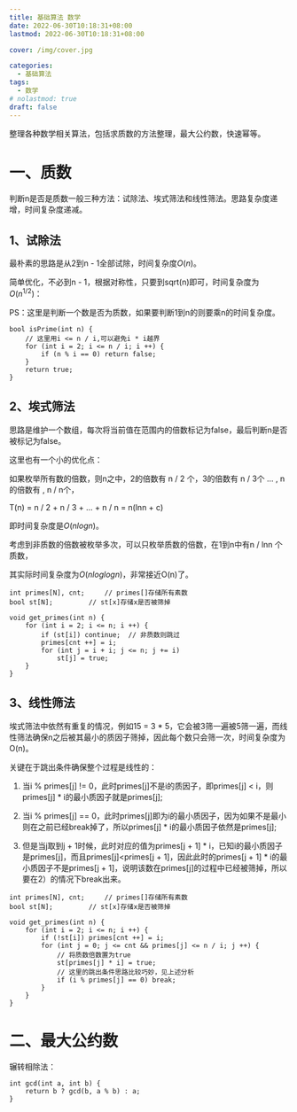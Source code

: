 ```yaml
---
title: 基础算法 数学
date: 2022-06-30T10:18:31+08:00
lastmod: 2022-06-30T10:18:31+08:00

cover: /img/cover.jpg

categories:
  - 基础算法
tags:
  - 数学
# nolastmod: true
draft: false
---
```


整理各种数学相关算法，包括求质数的方法整理，最大公约数，快速幂等。

<!--more-->

# 一、质数

判断n是否是质数一般三种方法：试除法、埃式筛法和线性筛法。思路复杂度递增，时间复杂度递减。

## 1、试除法

最朴素的思路是从2到n - 1全部试除，时间复杂度$O(n)$。

简单优化，不必到n - 1，根据对称性，只要到sqrt(n)即可，时间复杂度为$O(n^{1/2})$：

PS：这里是判断一个数是否为质数，如果要判断1到n的则要乘n的时间复杂度。

```
bool isPrime(int n) {
	// 这里用i <= n / i,可以避免i * i越界
	for (int i = 2; i <= n / i; i ++) {
		if (n % i == 0) return false;
	}
	return true;
}
```

## 2、埃式筛法

思路是维护一个数组，每次将当前值在范围内的倍数标记为false，最后判断n是否被标记为false。

这里也有一个小的优化点：

如果枚举所有数的倍数，则n之中，2的倍数有 n / 2 个，3的倍数有 n / 3个 ... , n 的倍数有 , n / n个，

T(n) = n / 2 + n / 3 + ... + n / n = n(lnn + c) 

即时间复杂度是$O(nlogn)$。

考虑到非质数的倍数被枚举多次，可以只枚举质数的倍数，在1到n中有n / lnn 个质数，

其实际时间复杂度为$O(nloglogn)$，非常接近O(n)了。

```
int primes[N], cnt;     // primes[]存储所有素数
bool st[N];         // st[x]存储x是否被筛掉

void get_primes(int n) {
	for (int i = 2; i <= n; i ++) {
		if (st[i]) continue;  // 非质数则跳过
		primes[cnt ++] = i;
		for (int j = i + i; j <= n; j += i)
			st[j] = true;
	}
}
```

## 3、线性筛法

埃式筛法中依然有重复的情况，例如15 = 3 * 5，它会被3筛一遍被5筛一遍，而线性筛法确保n之后被其最小的质因子筛掉，因此每个数只会筛一次，时间复杂度为O(n)。

关键在于跳出条件确保整个过程是线性的：

1) 当i % primes[j] != 0，此时primes[j]不是i的质因子，即primes[j] < i，则primes[j] * i的最小质因子就是primes[j];

2) 当i % primes[j] == 0，此时primes[j]即为i的最小质因子，因为如果不是最小则在之前已经break掉了，所以primes[j] * i的最小质因子依然是primes[j];

3) 但是当j取到j + 1时候，此时对应的值为primes[j + 1] * i，已知i的最小质因子是primes[j]，而且primes[j]<primes[j + 1]，因此此时的primes[j + 1] * i的最小质因子不是primes[j + 1]，说明该数在primes[j]的过程中已经被筛掉，所以要在2）的情况下break出来。

```
int primes[N], cnt;     // primes[]存储所有素数
bool st[N];         // st[x]存储x是否被筛掉

void get_primes(int n) {
	for (int i = 2; i <= n; i ++) {
		if (!st[i]) primes[cnt ++] = i;
		for (int j = 0; j <= cnt && primes[j] <= n / i; j ++) {
			// 将质数倍数置为true
			st[primes[j] * i] = true;
			// 这里的跳出条件思路比较巧妙，见上述分析
			if (i % primes[j] == 0) break;
		}
	}
}
```

# 二、最大公约数

辗转相除法：

```
int gcd(int a, int b) {
	return b ? gcd(b, a % b) : a;
}
```


